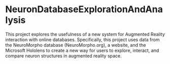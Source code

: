 # NeuronDatabaseExplorationAndAnalysis
This project explores the usefulness of a new system for Augmented Reality interaction with online databases. Specifically, this project uses data from the NeuroMorpho database (NeuroMorpho.org), a website, and the Microsoft Hololens to create a new way for users to explore, interact, and compare neuron structures in augmented reality space.
